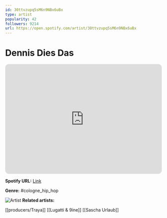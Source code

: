 ```yaml
---
id: 30ttvzupq5sM6n9NBx6uBx
type: artist
popularity: 42
followers: 9214
url: https://open.spotify.com/artist/30ttvzupq5sM6n9NBx6uBx
---
```

# Dennis Dies Das

<iframe style="border-radius:12px" src="https://open.spotify.com/embed/artist/30ttvzupq5sM6n9NBx6uBx" width="100%" height="352" frameBorder="0" allowfullscreen="" allow="autoplay; clipboard-write; encrypted-media; fullscreen; picture-in-picture" loading="lazy"></iframe>

**Spotify URL:** [Link](https://open.spotify.com/artist/30ttvzupq5sM6n9NBx6uBx)

**Genre:**  #cologne_hip_hop

![Artist](https://i.scdn.co/image/ab6761610000e5eb7e1e86f675308083f8b02a7a)
**Related artists:**

[[producers/Traya]]
[[Lugatti & 9ine]]
[[Sascha Urlaub]]
